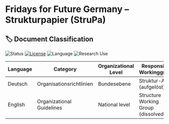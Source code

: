 # Fridays for Future Germany – Strukturpapier (StruPa)

## 🏷️ Document Classification
![Status](https://img.shields.io/badge/status-archived-blue) 
[![License](https://img.shields.io/badge/license-CC--BY--SA--4.0-lightgrey)](https://creativecommons.org/licenses/by-sa/4.0/) 
![Language](https://img.shields.io/badge/language-German-red) 
![Research Use](https://img.shields.io/badge/suitable%20for-Research-blueviolet)

| Language           | Category                       | Organizational Level                      | Responsible Workinggroup                         |
|--------------------|--------------------------------|-------------------------------------------|--------------------------------------------------|
| Deutsch            | Organisationsrichtlinien       | Bundesebene                               | Struktur-AG (aufgelöst)                          |
| English            | Organizational Guidelines      | National level                            | Structure Working Group (dissolved)              |




